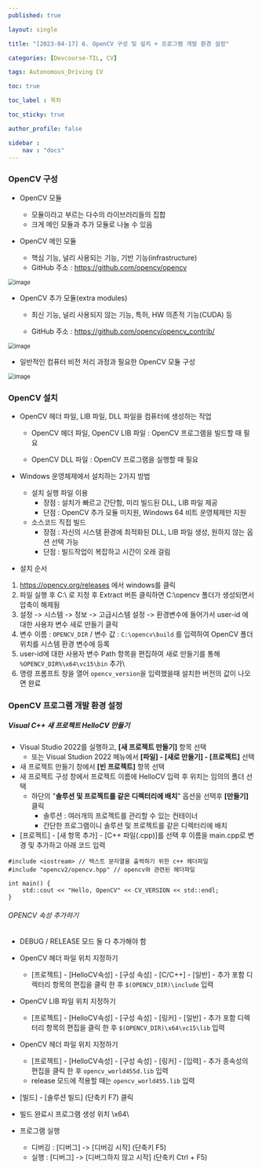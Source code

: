 ```yaml
---
published: true

layout: single

title: "[2023-04-17] 6. OpenCV 구성 및 설치 + 프로그램 개발 환경 설정"

categories: [Devcourse-TIL, CV]

tags: Autonomous_Driving CV

toc: true

toc_label : 목차

toc_sticky: true

author_profile: false

sidebar :
    nav : "docs"
---
```


### OpenCV 구성



- OpenCV 모듈

  - 모듈이라고 부르는 다수의 라이브러리들의 집합
  - 크게 메인 모듈과 추가 모듈로 나눌 수 있음

  

- OpenCV 메인 모듈

  - 핵심 기능, 널리 사용되는 기능, 기반 기능(infrastructure)
  - GitHub 주소 : https://github.com/opencv/opencv

<img src="https://user-images.githubusercontent.com/116723552/232781502-3b38a383-1aec-43b4-a96d-2109ba1396f1.png" alt="image" style="zoom: 80%;" />



- OpenCV 추가 모듈(extra modules)

  - 최신 기능, 널리 사용되지 않는 기능, 특허, HW 의존적 기능(CUDA) 등

  - GitHub 주소 : https://github.com/opencv/opencv_contrib/

<img src="https://user-images.githubusercontent.com/116723552/232781924-88b75dc8-c36b-4ec3-92c6-96c20e297249.png" alt="image" style="zoom:80%;" />



- 일반적인 컴퓨터 비전 처리 과정과 필요한 OpenCV 모듈 구성

<img src="https://user-images.githubusercontent.com/116723552/232782446-a6f801c4-f202-443d-8029-652c768567bd.png" alt="image" style="zoom:80%;" />



### OpenCV 설치



- OpenCV 헤더 파일, LIB 파일, DLL 파일을 컴퓨터에 생성하는 작업

  - OpenCV 헤더 파일, OpenCV LIB 파일 : OpenCV 프로그램을 빌드할 때 필요

  - OpenCV DLL 파일 : OpenCV 프로그램을 실행할 때 필요



- Windows 운영체제에서 설치하는 2가지 방법

  - 설치 실행 파일 이용
    - 장점 : 설치가 빠르고 간단함, 미리 빌드된 DLL, LIB 파일 제공
    - 단점 : OpenCV 추가 모듈 미지원, Windows 64 비트 운영체제만 지원
  - 소스코드 직접 빌드
    - 장점 : 자신의 시스템 환경에 최적화된 DLL, LIB 파일 생성, 원하지 않는 옵션 선택 가능
    - 단점 : 빌드작업이 복잡하고 시간이 오래 걸림

  

- 설치 순서

1. https://opencv.org/releases 에서 windows를 클릭
2. 파일 실행 후 C:\ 로 지정 후 Extract 버튼 클릭하면 C:\opencv 폴더가 생성되면서 압축이 해제됨
3. 설정 -> 시스템 -> 정보 -> 고급시스템 설정 -> 환경변수에 들어가서 user-id 에 대한 사용자 변수 새로 만들기 클릭
4. 변수 이름 : `OPENCV_DIR` / 변수 값 : `C:\opencv\build` 를 입력하여 OpenCV 폴더 위치를 시스템 환경 변수에 등록
5. user-id에 대한 사용자 변수 Path 항목을 편집하여 새로 만들기를 통해 `%OPENCV_DIR%\x64\vc15\bin` 추가\
6. 명령 프롬프트 창을 열어 `opencv_version`을 입력했을때 설치한 버전의 값이 나오면 완료



### OpenCV 프로그램 개발 환경 설정



##### Visual C++ 새 프로젝트 HelloCV 만들기

- Visual Studio 2022를 실행하고, **[새 프로젝트 만들기]** 항목 선택
  - 또는 Visual Studion 2022 메뉴에서 **[파일] - [새로 만들기] - [프로젝트]** 선택
- 새 프로젝트 만들기 창에서 **[빈 프로젝트]** 항목 선택
- 새 프로젝트 구성 창에서 프로젝트 이름에 HelloCV 입력 후 위치는 임의의 폴더 선택
  - 하단의 "**솔루션 및 프로젝트를 같은 디렉터리에 배치**" 옵션을 선택후 **[만들기]** 클릭
    - 솔루션 : 여러개의 프로젝트를 관리할 수 있는 컨테이너
    - 간단한 프로그램이니 솔루션 및 프로젝트를 같은 디렉터리에 배치
- [프로젝트] - [새 항목 추가] - [C++ 파일(.cpp)]를 선택 후 이름을 main.cpp로 변경 및 추가하고 아래 코드 입력

```
#include <iostream> // 텍스트 문자열을 출력하기 위한 c++ 헤더파일
#include "opencv2/opencv.hpp" // opencv와 관련된 헤더파일

int main() {
	std::cout << "Hello, OpenCV" << CV_VERSION << std::endl;
}
```



###### OPENCV 속성 추가하기

- DEBUG / RELEASE 모드 둘 다 추가해야 함

- OpenCV 헤더 파일 위치 지정하기
  - [프로젝트] - [HelloCV속성] - [구성 속성] - [C/C++] - [일반] - 추가 포함 디렉터리 항목의 편집을 클릭 한 후 `$(OPENCV_DIR)\include` 입력
- OpenCV LIB 파일 위치 지정하기
  - [프로젝트] - [HelloCV속성] - [구성 속성] - [링커] - [일반] - 추가 포함 디렉터리 항목의 편집을 클릭 한 후 `$(OPENCV_DIR)\x64\vc15\lib` 입력
- OpenCV 헤더 파일 위치 지정하기
  - [프로젝트] - [HelloCV속성] - [구성 속성] - [링커] - [입력] - 추가 종속성의 편집을 클릭 한 후 `opencv_world455d.lib` 입력
  - release 모드에 적용할 때는 `opencv_world455.lib` 입력
- [빌드] - [솔루션 빌드] (단축키 F7) 클릭
- 빌드 완료시 프로그램 생성 위치 <HelloCV>\x64\



- 프로그램 실행
  - 디버깅 : [디버그] -> [디버깅 시작] (단축키 F5)
  - 실행 : [디버그] -> [디버그하지 않고 시작]  (단축키 Ctrl + F5)



